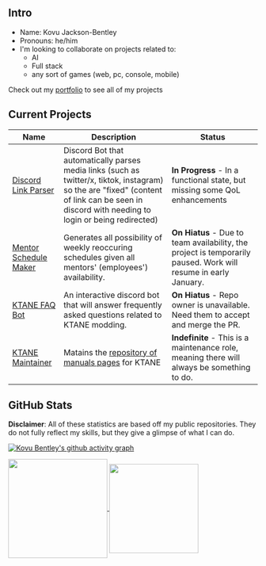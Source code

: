## Intro
- Name: Kovu Jackson-Bentley
- Pronouns: he/him
- I'm looking to collaborate on projects related to:
    - AI
    - Full stack
    - any sort of games (web, pc, console, mobile)

Check out my [portfolio](https://blckhawker.github.io/portfolio/) to see all of my projects
## Current Projects

| Name                                                                         | Description                                                                                                                                                                                    | Status                                                                                                          |
|------------------------------------------------------------------------------|------------------------------------------------------------------------------------------------------------------------------------------------------------------------------------------------|-----------------------------------------------------------------------------------------------------------------|
| [Discord Link Parser](https://github.com/BlckHawker/Link-Parser)             | Discord Bot that automatically parses media links (such as twitter/x, tiktok, instagram) so the are "fixed" (content of link can be seen in discord with needing to login or being redirected) | **In Progress** - In a functional state, but missing some QoL enhancements                                                                                                     |
| [Mentor Schedule Maker](https://github.com/BlckHawker/Mentor-Schedule-Maker) | Generates all possibility of weekly reoccuring schedules given all mentors' (employees') availability.                                                                                         | **On Hiatus** - Due to team availability, the project is temporarily paused. Work will resume in early January. |
| [KTANE FAQ Bot](https://github.com/Qkrisi/ktanecord)                         | An interactive discord bot that will answer frequently asked questions related to KTANE modding.                                                                                                                                                         |  **On Hiatus** - Repo owner is unavailable. Need them to accept and merge the PR.                                                                                                               | 
|                [KTANE Maintainer](https://github.com/Timwi/KtaneContent)                                                                |     Matains the [repository of manuals pages](https://ktane.timwi.de) for KTANE                                                                                                                                                                                           | **Indefinite** - This is a maintenance  role, meaning there will always be something to do.                                                                                                                 |

## GitHub Stats
**Disclaimer**: All of these statistics are based off my public repositories. They do not fully reflect my skills, but they give a glimpse of what I can do.


[![Kovu Bentley's github activity graph](https://github-readme-activity-graph.vercel.app/graph?username=BlckHawker&theme=github-compact&custom_title=Contribution%20Graph&area=true)](https://github.com/ashutosh00710/github-readme-activity-graph)


<a href="https://github.com/anuraghazra/convoychat">
  <img height=200 align="center" src="https://github-readme-stats.vercel.app/api/top-langs/?username=BlckHawker&layout=compact&theme=transparent&size_weight=0.5&count_weight=0.5&langs_count=10" />
</a>
<a href="https://github.com/anuraghazra/github-readme-stats">
  <img height=180 align="center"  src="https://github-readme-stats.vercel.app/api?username=BlckHawker&hide=stars&show_icons=true&theme=transparent&custom_title=GitHub%20Stats" />
</a>

